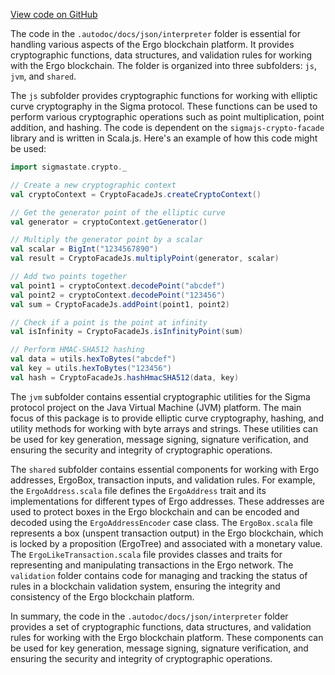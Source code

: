 [View code on GitHub](sigmastate-interpreterhttps://github.com/ScorexFoundation/sigmastate-interpreter/.autodoc/docs/json/interpreter)

The code in the `.autodoc/docs/json/interpreter` folder is essential for handling various aspects of the Ergo blockchain platform. It provides cryptographic functions, data structures, and validation rules for working with the Ergo blockchain. The folder is organized into three subfolders: `js`, `jvm`, and `shared`.

The `js` subfolder provides cryptographic functions for working with elliptic curve cryptography in the Sigma protocol. These functions can be used to perform various cryptographic operations such as point multiplication, point addition, and hashing. The code is dependent on the `sigmajs-crypto-facade` library and is written in Scala.js. Here's an example of how this code might be used:

```scala
import sigmastate.crypto._

// Create a new cryptographic context
val cryptoContext = CryptoFacadeJs.createCryptoContext()

// Get the generator point of the elliptic curve
val generator = cryptoContext.getGenerator()

// Multiply the generator point by a scalar
val scalar = BigInt("1234567890")
val result = CryptoFacadeJs.multiplyPoint(generator, scalar)

// Add two points together
val point1 = cryptoContext.decodePoint("abcdef")
val point2 = cryptoContext.decodePoint("123456")
val sum = CryptoFacadeJs.addPoint(point1, point2)

// Check if a point is the point at infinity
val isInfinity = CryptoFacadeJs.isInfinityPoint(sum)

// Perform HMAC-SHA512 hashing
val data = utils.hexToBytes("abcdef")
val key = utils.hexToBytes("123456")
val hash = CryptoFacadeJs.hashHmacSHA512(data, key)
```

The `jvm` subfolder contains essential cryptographic utilities for the Sigma protocol project on the Java Virtual Machine (JVM) platform. The main focus of this package is to provide elliptic curve cryptography, hashing, and utility methods for working with byte arrays and strings. These utilities can be used for key generation, message signing, signature verification, and ensuring the security and integrity of cryptographic operations.

The `shared` subfolder contains essential components for working with Ergo addresses, ErgoBox, transaction inputs, and validation rules. For example, the `ErgoAddress.scala` file defines the `ErgoAddress` trait and its implementations for different types of Ergo addresses. These addresses are used to protect boxes in the Ergo blockchain and can be encoded and decoded using the `ErgoAddressEncoder` case class. The `ErgoBox.scala` file represents a box (unspent transaction output) in the Ergo blockchain, which is locked by a proposition (ErgoTree) and associated with a monetary value. The `ErgoLikeTransaction.scala` file provides classes and traits for representing and manipulating transactions in the Ergo network. The `validation` folder contains code for managing and tracking the status of rules in a blockchain validation system, ensuring the integrity and consistency of the Ergo blockchain platform.

In summary, the code in the `.autodoc/docs/json/interpreter` folder provides a set of cryptographic functions, data structures, and validation rules for working with the Ergo blockchain platform. These components can be used for key generation, message signing, signature verification, and ensuring the security and integrity of cryptographic operations.
